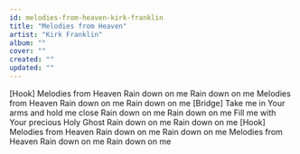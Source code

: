```yaml
---
id: melodies-from-heaven-kirk-franklin
title: "Melodies from Heaven"
artist: "Kirk Franklin"
album: ""
cover: ""
created: ""
updated: ""
---
```


[Hook]
Melodies from Heaven
Rain down on me
Rain down on me
Melodies from Heaven
Rain down on me
Rain down on me
[Bridge]
Take me in Your arms and hold me close
Rain down on me
Rain down on me
Fill me with Your precious Holy Ghost
Rain down on me
Rain down on me
[Hook]
Melodies from Heaven
Rain down on me
Rain down on me
Melodies from Heaven
Rain down on me
Rain down on me